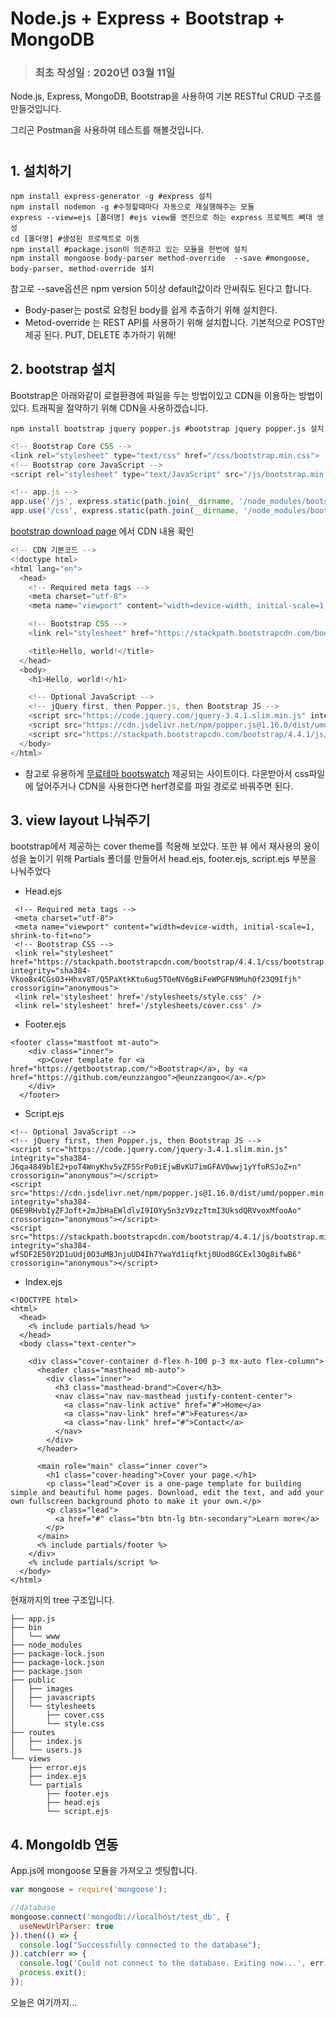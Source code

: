 # Node.js + Express + Bootstrap + MongoDB

> ### 최초 작성일 : 2020년 03월 11일



Node.js, Express, MongoDB,  Bootstrap을 사용하여 기본 RESTful CRUD 구조를 만들것입니다. 

그리곤 Postman을 사용하여 테스트를 해볼것입니다.


#
## 1. 설치하기

```shell
npm install express-generator -g #express 설치
npm install nodemon -g #수정할때마다 자동으로 재실행해주는 모듈
express --view=ejs [폴더명] #ejs view를 엔진으로 하는 express 프로젝트 뼈대 생성
cd [폴더명] #생성된 프로젝트로 이동
npm install #package.json이 의존하고 있는 모듈을 한번에 설치
npm install mongoose body-parser method-override  --save #mongoose, body-parser, method-override 설치
```

참고로 --save옵션은 npm version 5이상 default값이라 안써줘도 된다고 합니다.

* Body-paser는 post로 요청된 body를 쉽게 추출하기 위해 설치한다.
* Metod-override 는 REST API를 사용하기 위해 설치합니다. 기본적으로 POST만 제공 된다. PUT, DELETE 추가하기 위해!   




## 2. bootstrap 설치

Bootstrap은 아래와같이 로컬환경에 파일을 두는 방법이있고 CDN을 이용하는 방법이있다. 트래픽을 절약하기 위해 CDN을 사용하겠습니다.

```shell
npm install bootstrap jquery popper.js #bootstrap jquery popper.js 설치
```

```js
<!-- Bootstrap Core CSS -->
<link rel="stylesheet" type="text/css" href="/css/bootstrap.min.css">
<!-- Bootstrap core JavaScript -->
<script rel="stylesheet" type="text/JavaScript" src="/js/bootstrap.min.js"></script>
```

```js
<!-- app.js -->
app.use('/js', express.static(path.join(__dirname, '/node_modules/bootstrap/dist/js')));
app.use('/css', express.static(path.join(__dirname, '/node_modules/bootstrap/dist/css')));
```



[bootstrap download page](http://bootstrapk.com/getting-started/#download) 에서  CDN 내용 확인

```js
<!-- CDN 기본코드 -->
<!doctype html>
<html lang="en">
  <head>
    <!-- Required meta tags -->
    <meta charset="utf-8">
    <meta name="viewport" content="width=device-width, initial-scale=1, shrink-to-fit=no">

    <!-- Bootstrap CSS -->
    <link rel="stylesheet" href="https://stackpath.bootstrapcdn.com/bootstrap/4.4.1/css/bootstrap.min.css" integrity="sha384-Vkoo8x4CGsO3+Hhxv8T/Q5PaXtkKtu6ug5TOeNV6gBiFeWPGFN9MuhOf23Q9Ifjh" crossorigin="anonymous">

    <title>Hello, world!</title>
  </head>
  <body>
    <h1>Hello, world!</h1>

    <!-- Optional JavaScript -->
    <!-- jQuery first, then Popper.js, then Bootstrap JS -->
    <script src="https://code.jquery.com/jquery-3.4.1.slim.min.js" integrity="sha384-J6qa4849blE2+poT4WnyKhv5vZF5SrPo0iEjwBvKU7imGFAV0wwj1yYfoRSJoZ+n" crossorigin="anonymous"></script>
    <script src="https://cdn.jsdelivr.net/npm/popper.js@1.16.0/dist/umd/popper.min.js" integrity="sha384-Q6E9RHvbIyZFJoft+2mJbHaEWldlvI9IOYy5n3zV9zzTtmI3UksdQRVvoxMfooAo" crossorigin="anonymous"></script>
    <script src="https://stackpath.bootstrapcdn.com/bootstrap/4.4.1/js/bootstrap.min.js" integrity="sha384-wfSDF2E50Y2D1uUdj0O3uMBJnjuUD4Ih7YwaYd1iqfktj0Uod8GCExl3Og8ifwB6" crossorigin="anonymous"></script>
  </body>
</html>
```

+ 참고로 유용하게 [무료테마 bootswatch](https://bootswatch.com/_) 제공되는 사이트이다. 다운받아서 css파일에 덮어주거나 CDN을 사용한다면 herf경로를 파일 경로로 바꿔주면 된다.   




## 3. view layout 나눠주기

bootstrap에서 제공하는 cover theme를 적용해 보았다. 또한 뷰 에서 재사용의 용이성을 높이기 위해 Partials 폴더를 만들어서 head.ejs, footer.ejs, script.ejs 부분을 나눠주었다

* Head.ejs

```ejs
 <!-- Required meta tags -->
 <meta charset="utf-8">
 <meta name="viewport" content="width=device-width, initial-scale=1, shrink-to-fit=no">
 <!-- Bootstrap CSS -->
 <link rel="stylesheet" href="https://stackpath.bootstrapcdn.com/bootstrap/4.4.1/css/bootstrap.min.css" integrity="sha384-Vkoo8x4CGsO3+Hhxv8T/Q5PaXtkKtu6ug5TOeNV6gBiFeWPGFN9MuhOf23Q9Ifjh" crossorigin="anonymous">
 <link rel='stylesheet' href='/stylesheets/style.css' />
 <link rel='stylesheet' href='/stylesheets/cover.css' />
```

* Footer.ejs

```ejs
<footer class="mastfoot mt-auto">
    <div class="inner">
      <p>Cover template for <a href="https://getbootstrap.com/">Bootstrap</a>, by <a href="https://github.com/eunzzangoo">@eunzzangoo</a>.</p>
    </div>
  </footer>
```

* Script.ejs

```ejs
<!-- Optional JavaScript -->
<!-- jQuery first, then Popper.js, then Bootstrap JS -->
<script src="https://code.jquery.com/jquery-3.4.1.slim.min.js" integrity="sha384-J6qa4849blE2+poT4WnyKhv5vZF5SrPo0iEjwBvKU7imGFAV0wwj1yYfoRSJoZ+n" crossorigin="anonymous"></script>
<script src="https://cdn.jsdelivr.net/npm/popper.js@1.16.0/dist/umd/popper.min.js" integrity="sha384-Q6E9RHvbIyZFJoft+2mJbHaEWldlvI9IOYy5n3zV9zzTtmI3UksdQRVvoxMfooAo" crossorigin="anonymous"></script>
<script src="https://stackpath.bootstrapcdn.com/bootstrap/4.4.1/js/bootstrap.min.js" integrity="sha384-wfSDF2E50Y2D1uUdj0O3uMBJnjuUD4Ih7YwaYd1iqfktj0Uod8GCExl3Og8ifwB6" crossorigin="anonymous"></script>
```

* Index.ejs

```ejs
<!DOCTYPE html>
<html>
  <head>
    <% include partials/head %>
  </head>
  <body class="text-center">

    <div class="cover-container d-flex h-100 p-3 mx-auto flex-column">
      <header class="masthead mb-auto">
        <div class="inner">
          <h3 class="masthead-brand">Cover</h3>
          <nav class="nav nav-masthead justify-content-center">
            <a class="nav-link active" href="#">Home</a>
            <a class="nav-link" href="#">Features</a>
            <a class="nav-link" href="#">Contact</a>
          </nav>
        </div>
      </header>

      <main role="main" class="inner cover">
        <h1 class="cover-heading">Cover your page.</h1>
        <p class="lead">Cover is a one-page template for building simple and beautiful home pages. Download, edit the text, and add your own fullscreen background photo to make it your own.</p>
        <p class="lead">
          <a href="#" class="btn btn-lg btn-secondary">Learn more</a>
        </p>
      </main>
      <% include partials/footer %>
    </div>
    <% include partials/script %>
  </body>
</html>
```



현재까지의 tree 구조입니다.

```
├── app.js
├── bin
│   └── www
├── node_modules
├── package-lock.json
├── package-lock.json
├── package.json
├── public
│   ├── images
│   ├── javascripts
│   └── stylesheets
│       ├── cover.css
│       └── style.css
├── routes
│   ├── index.js
│   └── users.js
└── views
    ├── error.ejs
    ├── index.ejs
    └── partials
        ├── footer.ejs
        ├── head.ejs
        └── script.ejs
```
   
## 4. Mongoldb 연동

App.js에 mongoose 모듈을 가져오고 셋팅합니다.

```js
var mongoose = require('mongoose'); 

//database
mongoose.connect('mongodb://localhost/test_db', {
  useNewUrlParser: true
}).then(() => {
  console.log("Successfully connected to the database");    
}).catch(err => {
  console.log('Could not connect to the database. Exiting now...', err);
  process.exit();
});
```



오늘은 여기까지...

